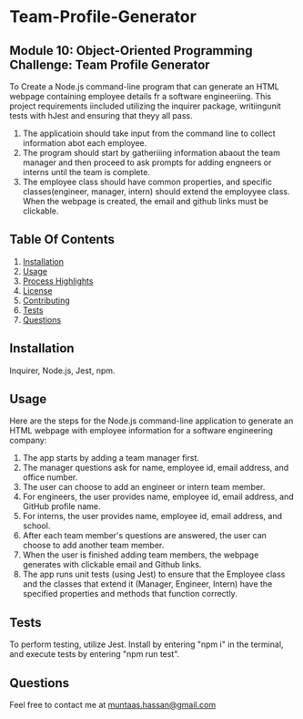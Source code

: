 

# Team-Profile-Generator

## Module 10: Object-Oriented Programming Challenge: Team Profile Generator
   To Create a Node.js command-line program that can generate an HTML webpage containing employee details fr a software engineeriing. This project requirements iincluded utilizing the inquirer package, writiingunit tests with hJest and ensuring that theyy all pass.
   1. The applicatioin should take input from the command line to collect information abot each employee.
   2. The program should start by gatheriiing information abaout the team manager and then proceed to ask prompts for adding engneers or interns until the team is complete.
   3. The employee class should have common properties, and specific classes(engineer, manager, intern) should extend the employyee class. When the webpage is created, the email and github links must be clickable.




## Table Of Contents
1. [Installation](#installation)
2. [Usage](#usage)
3. [Process Highlights](#process-highlights)
4. [License](#license)
5. [Contributing](#contributing)
6. [Tests](#tests)
7. [Questions](#questions)

## Installation
Inquirer, Node.js, Jest, npm.

## Usage
Here are the steps for the Node.js command-line application to generate an HTML webpage with employee information for a software engineering company:

1. The app starts by adding a team manager first.
2. The manager questions ask for name, employee id, email      address, and office number.
3. The user can choose to add an engineer or intern team member.
4. For engineers, the user provides name, employee id, email address, and GitHub profile name.
5. For interns, the user provides name, employee id, email address, and school.
6. After each team member's questions are answered, the user can choose to add another team member.
7. When the user is finished adding team members, the webpage generates with clickable email and Github links.
8. The app runs unit tests (using Jest) to ensure that the Employee class and the classes that extend it (Manager, Engineer, Intern) have the specified properties and methods that function correctly.

## Tests
To perform testing, utilize Jest. Install by entering "npm i" in the terminal, and execute tests by entering "npm run test".

## Questions
Feel free to contact me at muntaas.hassan@gmail.com 